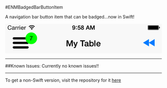 #ENMBadgedBarButtonItem

A navigation bar button item that can be badged...now in Swift!  

![Screenshot](screenshot.png)

---

##Known Issues:
Currently no known issues!!

---
To get a non-Swift version, visit the repository for it [here](https://github.com/enmiller/ENMBadgedBarButtonItem)
